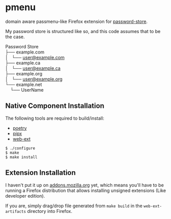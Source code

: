 # pmenu

domain aware passmenu-like Firefox extension for [password-store](https://www.passwordstore.org/).

My password store is structured like so, and this code assumes that to be the case.

Password Store  
├── example.com  
│   └── user@example.com  
├── example.ca  
│   └── user@example.ca  
├── example.org  
│   └── user@example.org  
└── example.net  
    └── UserName  

## Native Component Installation

The following tools are required to build/install:
 - [poetry](https://python-poetry.org/docs/master/#installing-with-the-official-installer)
 - [pipx](https://pypa.github.io/pipx/#install-pipx)
 - [web-ext](https://github.com/mozilla/web-ext)

```
$ ./configure
$ make
$ make install
```

## Extension Installation

I haven't put it up on [addons.mozilla.org](https://addons.mozilla.org/) yet, which means you'll have to be running a Firefox distribution that allows installing unsigned extensions (Like developer edition).

If you are, simply drag/drop file generated from `make build` in the `web-ext-artifacts` directory into Firefox.
